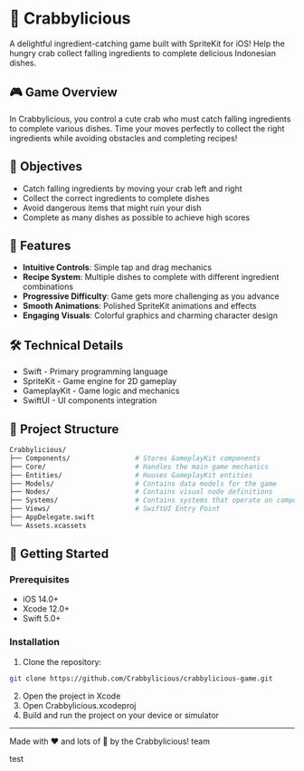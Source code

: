 # 🦀 Crabbylicious
A delightful ingredient-catching game built with SpriteKit for iOS! Help the hungry crab collect falling ingredients to complete delicious Indonesian dishes. 

## 🎮 Game Overview
In Crabbylicious, you control a cute crab who must catch falling ingredients to complete various dishes. Time your moves perfectly to collect the right ingredients while avoiding obstacles and completing recipes!

## 🎯 Objectives
- Catch falling ingredients by moving your crab left and right
- Collect the correct ingredients to complete dishes
- Avoid dangerous items that might ruin your dish
- Complete as many dishes as possible to achieve high scores

## 🍛 Features
- **Intuitive Controls**: Simple tap and drag mechanics
- **Recipe System**: Multiple dishes to complete with different ingredient combinations
- **Progressive Difficulty**: Game gets more challenging as you advance
- **Smooth Animations**: Polished SpriteKit animations and effects
- **Engaging Visuals**: Colorful graphics and charming character design

## 🛠️ Technical Details

- Swift - Primary programming language
- SpriteKit - Game engine for 2D gameplay
- GameplayKit - Game logic and mechanics
- SwiftUI - UI components integration

## 📁 Project Structure

```bash
Crabbylicious/
├── Components/                # Stores GameplayKit components
├── Core/                      # Handles the main game mechanics
├── Entities/                  # Houses GameplayKit entities
├── Models/                    # Contains data models for the game
├── Nodes/                     # Contains visual node definitions
├── Systems/                   # Contains systems that operate on components of entities 
├── Views/                     # SwiftUI Entry Point
├── AppDelegate.swift
└── Assets.xcassets
```

## 🚀 Getting Started
### Prerequisites
- iOS 14.0+
- Xcode 12.0+
- Swift 5.0+

### Installation
1. Clone the repository:
```bash
git clone https://github.com/Crabbylicious/crabbylicious-game.git
```
2. Open the project in Xcode
3. Open Crabbylicious.xcodeproj
4. Build and run the project on your device or simulator


---
Made with ❤️ and lots of 🦀 by the Crabbylicious! team 


test